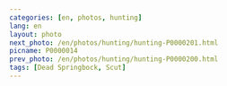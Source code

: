 ```yaml
---
categories: [en, photos, hunting]
lang: en
layout: photo
next_photo: /en/photos/hunting/hunting-P0000201.html
picname: P0000014
prev_photo: /en/photos/hunting/hunting-P0000200.html
tags: [Dead Springbock, Scut]
---
```

